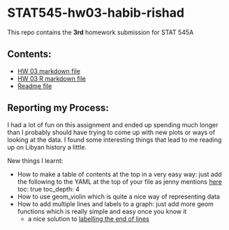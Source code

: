 # STAT545-hw03-habib-rishad
This repo contains the **3rd** homework submission for STAT 545A


## Contents:
- [HW 03 markdown file](hw03.md)
- [HW 03 R markdown file](hw03.Rmd)
- [Readme file](README.md)




## Reporting my Process:

I had a lot of fun on this assignment and ended up spending much longer than I probably should have trying to come up with new plots or ways of looking at the data. I found some interesting things that lead to me reading up on Libyan history a little.


New things I learnt:

- How to make a table of contents at the top in a very easy way: just add the following to the YAML at the top of your file as jenny mentions [here](https://github.com/STAT545-UBC/Discussion/issues/138)
    toc: true
    toc_depth: 4
- How to use geom_violin which is quite a nice way of representing data
- How to add multiple lines and labels to a graph: just add more geom functions which is really simple and easy once you know it
  + a nice solution to [labelling the end of lines ](https://stackoverflow.com/questions/29357612/plot-labels-at-ends-of-lines)